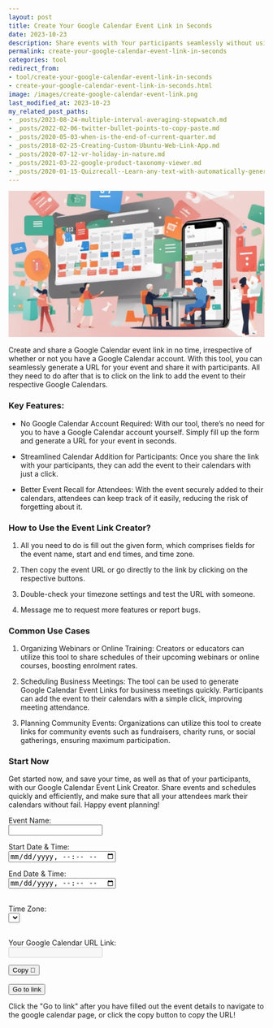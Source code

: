 ```yaml
---
layout: post
title: Create Your Google Calendar Event Link in Seconds
date: 2023-10-23
description: Share events with Your participants seamlessly without using Google Calendar yourself.
permalink: create-your-google-calendar-event-link-in-seconds
categories: tool
redirect_from:
- tool/create-your-google-calendar-event-link-in-seconds
- create-your-google-calendar-event-link-in-seconds.html
image: /images/create-google-calendar-event-link.png
last_modified_at: 2023-10-23
my_related_post_paths:
- _posts/2023-08-24-multiple-interval-averaging-stopwatch.md
- _posts/2022-02-06-twitter-bullet-points-to-copy-paste.md
- _posts/2020-05-03-when-is-the-end-of-current-quarter.md
- _posts/2018-02-25-Creating-Custom-Ubuntu-Web-Link-App.md
- _posts/2020-07-12-vr-holiday-in-nature.md
- _posts/2021-03-22-google-product-taxonomy-viewer.md
- _posts/2020-01-15-Quizrecall--Learn-any-text-with-automatically-generated-quiz.md
---
```


<script src="https://cdnjs.cloudflare.com/ajax/libs/moment.js/2.24.0/moment.min.js"></script>
<script src="https://cdnjs.cloudflare.com/ajax/libs/moment-timezone/0.5.28/moment-timezone-with-data.min.js"></script>


![Create Your Google Calendar Event Link in Seconds](/images/create-google-calendar-event-link.png)

Create and share a Google Calendar event link in no time, irrespective of whether or not you have a Google Calendar account. With this tool, you can seamlessly generate a URL for your event and share it with participants. All they need to do after that is to click on the link to add the event to their respective Google Calendars. 

### Key Features:

- No Google Calendar Account Required: With our tool, there’s no need for you to have a Google Calendar account yourself. Simply fill up the form and generate a URL for your event in seconds. 

- Streamlined Calendar Addition for Participants: Once you share the link with your participants, they can add the event to their calendars with just a click. 

- Better Event Recall for Attendees: With the event securely added to their calendars, attendees can keep track of it easily, reducing the risk of forgetting about it.

### How to Use the Event Link Creator?

1. All you need to do is fill out the given form, which comprises fields for the event name, start and end times, and time zone.

2. Then copy the event URL or go directly to the link by clicking on the respective buttons. 

3. Double-check your timezone settings and test the URL with someone.

4. Message me to request more features or report bugs. 


### Common Use Cases

1. Organizing Webinars or Online Training: Creators or educators can utilize this tool to share schedules of their upcoming webinars or online courses, boosting enrolment rates.

2. Scheduling Business Meetings: The tool can be used to generate Google Calendar Event Links for business meetings quickly. Participants can add the event to their calendars with a simple click, improving meeting attendance.

3. Planning Community Events: Organizations can utilize this tool to create links for community events such as fundraisers, charity runs, or social gatherings, ensuring maximum participation.


### Start Now
Get started now, and save your time, as well as that of your participants, with our Google Calendar Event Link Creator. Share events and schedules quickly and efficiently, and make sure that all your attendees mark their calendars without fail. Happy event planning!

<form id="calendarEvent">
  <label for="event_name">Event Name:</label><br>
  <input type="text" id="event_name" name="event_name" value=""><br>

  <label for="date_time_from">Start Date & Time:</label><br>
  <input type="datetime-local" id="date_time_from" name="date_time_from"><br>

  <label for="date_time_to">End Date & Time:</label><br>
  <input type="datetime-local" id="date_time_to" name="date_time_to"><br><br>

  <label for="timezone">Time Zone:</label><br>
  <select id="timezone">
  </select><br><br>

  <label for="url">Your Google Calendar URL Link:</label><br>
  <input type="text" id="url" name="url" value="" disabled><br>

</form>

<button type="button" onclick="copyTextUrl()">Copy 🔗</button><br><br>
<button type="button" id="goToLink">Go to link</button>

<p>Click the "Go to link" after you have filled out the event details to navigate to the google calendar page, or click the copy button to copy the URL!</p>

<script>

// Pre-fill date and time fields
var currentDate = moment().add(1, 'days').startOf('day').add(8, 'hours'); // set time to 8am tomorrow

// Format the date & time according to HTML datetime-local input requirements and users local time zone
var formattedStart = currentDate.format("YYYY-MM-DDTHH:mm");
var formattedEnd = currentDate.add(2, 'hours').format("YYYY-MM-DDTHH:mm");

document.getElementById('date_time_from').value = formattedStart;
document.getElementById('date_time_to').value = formattedEnd;

// Populate timezone dropdown with IANA time zones and their standard text labels
var tzSelect = document.getElementById('timezone');
var timeZones = moment.tz.names();
for (var i = 0; i < timeZones.length; i++) {
    var opt = document.createElement('option');
    opt.value = timeZones[i];
    opt.innerHTML = timeZones[i];
    tzSelect.appendChild(opt);
}

// Set default timezone
tzSelect.value = moment.tz.guess();

document.getElementById("goToLink").addEventListener("submit", function(event){
  event.preventDefault();

  var calendar_url = createLink()

  window.open(calendar_url, '_blank');
});

function createLink(){
  var name = document.getElementById('event_name').value;
  var startTime = document.getElementById('date_time_from').value;
  var endTime = document.getElementById('date_time_to').value;

  var calendar_url = 'https://calendar.google.com/calendar/u/0/r/eventedit?';
  calendar_url += 'text='+encodeURIComponent(name);

  var timezone = document.getElementById('timezone').value;
  formattedStart = moment.tz(startTime, timezone).format('YYYYMMDD[T]HHmmssZ');
  formattedEnd = moment.tz(endTime, timezone).format('YYYYMMDD[T]HHmmssZ');
  calendar_url += '&dates=' + formattedStart + '/' + formattedEnd;
  calendar_url += '&ctz=' + timezone;

  document.getElementById('url').value = calendar_url;

  return calendar_url;
}

async function copyTextUrl() {
  var copyText = document.getElementById("url").value;
  await copyToClipboard(copyText);
}

async function copyToClipboard(text) {
    try {
        await navigator.clipboard.writeText(text);
        console.log('Text copied to clipboard');
    } catch (err) {
        console.log('Error in copying text: ', err);
    }
}

document.getElementById('calendarEvent').addEventListener('input', function () {
    createLink();
});
</script>

